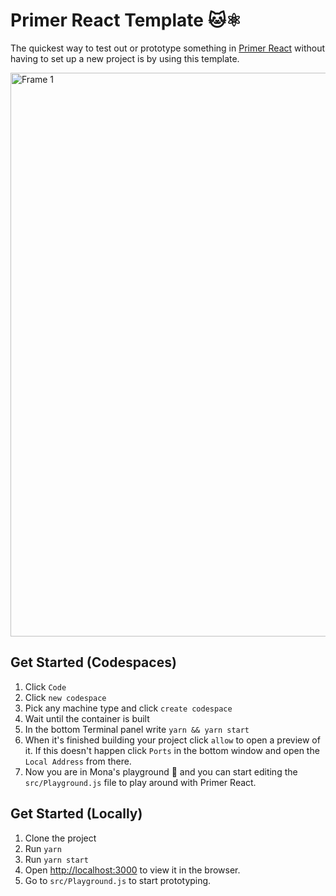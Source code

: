 # Primer React Template 🐱⚛️

The quickest way to test out or prototype something in [Primer React](https://primer.style/react/) without having to set up a new project is by using this template. 

<img width="902" alt="Frame 1" src="https://user-images.githubusercontent.com/980622/133631986-066f1e9c-a3f4-4777-8edc-22adaa8273c9.png">

## Get Started (Codespaces)

1. Click `Code`
2. Click `new codespace`
3. Pick any machine type and click `create codespace`
4. Wait until the container is built
5. In the bottom Terminal panel write `yarn && yarn start`
6. When it's finished building your project click `allow` to open a preview of it. If this doesn't happen click `Ports` in the bottom window and open the `Local Address` from there.
7. Now you are in Mona's playground 🎉 and you can start editing the `src/Playground.js` file to play around with Primer React.

## Get Started (Locally)

1. Clone the project
2. Run `yarn`
3. Run `yarn start`
4. Open [http://localhost:3000](http://localhost:3000) to view it in the browser.
5. Go to `src/Playground.js` to start prototyping.
